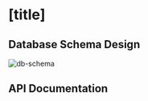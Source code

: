 # [title]

## Database Schema Design

![db-schema]

[db-schema]: ./images/example.png

## API Documentation